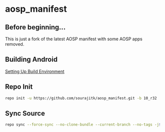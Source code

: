 # aosp_manifest

## Before beginning... ##
This is just a fork of the latest AOSP manifest with some AOSP apps removed.  

## Building Android ##
[Setting Up Build Environment](https://raw.githubusercontent.com/nathanchance/Android-Tools/master/Guides/Building_AOSP.txt)

## Repo Init ##
```bash
repo init -u https://github.com/sourajitk/aosp_manifest.git -b 10_r32
```
## Sync Source ##
```bash
repo sync --force-sync --no-clone-bundle --current-branch --no-tags -j$(nproc --all)
